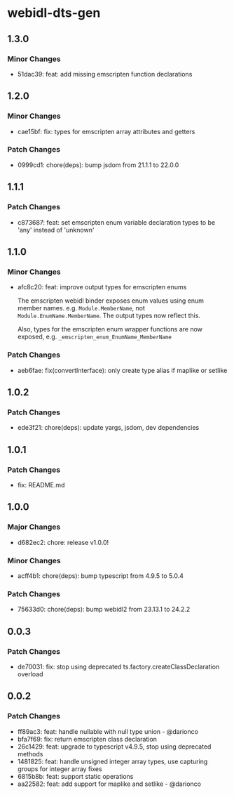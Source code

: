 # webidl-dts-gen

## 1.3.0

### Minor Changes

- 51dac39: feat: add missing emscripten function declarations

## 1.2.0

### Minor Changes

- cae15bf: fix: types for emscripten array attributes and getters

### Patch Changes

- 0999cd1: chore(deps): bump jsdom from 21.1.1 to 22.0.0

## 1.1.1

### Patch Changes

- c873687: feat: set emscripten enum variable declaration types to be 'any' instead of 'unknown'

## 1.1.0

### Minor Changes

- afc8c20: feat: improve output types for emscripten enums

  The emscripten webidl binder exposes enum values using enum member names. e.g. `Module.MemberName`, not `Module.EnumName.MemberName`. The output types now reflect this.

  Also, types for the emscripten enum wrapper functions are now exposed, e.g. `_emscripten_enum_EnumName_MemberName`

### Patch Changes

- aeb6fae: fix(convertInterface): only create type alias if maplike or setlike

## 1.0.2

### Patch Changes

- ede3f21: chore(deps): update yargs, jsdom, dev dependencies

## 1.0.1

### Patch Changes

- fix: README.md

## 1.0.0

### Major Changes

- d682ec2: chore: release v1.0.0!

### Minor Changes

- acff4b1: chore(deps): bump typescript from 4.9.5 to 5.0.4

### Patch Changes

- 75633d0: chore(deps): bump webidl2 from 23.13.1 to 24.2.2

## 0.0.3

### Patch Changes

- de70031: fix: stop using deprecated ts.factory.createClassDeclaration overload

## 0.0.2

### Patch Changes

- ff89ac3: feat: handle nullable with null type union - @darionco
- bfa7f69: fix: return emscripten class declaration
- 26c1429: feat: upgrade to typescript v4.9.5, stop using deprecated methods
- 1481825: feat: handle unsigned integer array types, use capturing groups for integer array fixes
- 6815b8b: feat: support static operations
- aa22582: feat: add support for maplike and setlike - @darionco
